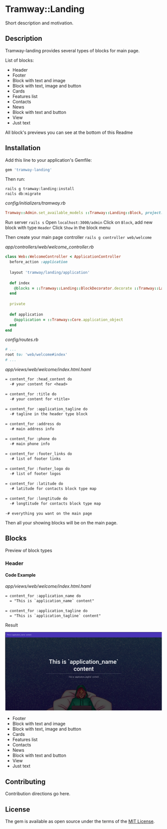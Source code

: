 # Tramway::Landing
Short description and motivation.

## Description

Tramway-landing provides several types of blocks for main page.

List of blocks:

* Header
* Footer
* Block with text and image
* Block with text, image and button
* Cards
* Features list
* Contacts
* News
* Block with text and button
* View
* Just text

All block's previews you can see at the bottom of this Readme

## Installation
Add this line to your application's Gemfile:

```ruby
gem 'tramway-landing'
```

Then run:

```shell
rails g tramway:landing:install
rails db:migrate
```

*config/initializers/tramway.rb*
```ruby
Tramway::Admin.set_available_models ::Tramway::Landing::Block, project: #{project_name_which_you_use_in_the_application}
```

Run server `rails s`
Open `localhost:3000/admin`
Click on `Block`, add new block with type `Header`
Click `Show` in the block menu

Then create your main page controller `rails g controller web/welcome`

*app/controllers/web/welcome_controller.rb*
```ruby
class Web::WelcomeController < ApplicationController
  before_action :application
  
  layout 'tramway/landing/application'

  def index
    @blocks = ::Tramway::Landing::BlockDecorator.decorate ::Tramway::Landing::Block.on_main_page
  end
  
  private
  
  def application
    @application = ::Tramway::Core.application_object
  end
end
```

*config/routes.rb*
```ruby
# ...
root to: 'web/welcome#index'
# ...
```

*app/views/web/welcome/index.html.haml*
```haml
= content_for :head_content do
  -# your content for <head>
  
= content_for :title do
  -# your content for <title>
  
= content_for :application_tagline do
  -# tagline in the header type block
  
= content_for :address do
  -# main address info

= content_for :phone do
  -# main phone info
  
= content_for :footer_links do
  -# list of footer links
  
= content_for :footer_logo do
  -# list of footer logos
  
= content_for :latitude do
  -# latitude for contacts block type map
  
= content_for :longtitude do
  -# longtitude for contacts block type map
  
-# everything you want on the main page
```

Then all your showing blocks will be on the main page.

## Blocks

Preview of block types

### Header

#### Code Example

*app/views/web/welcome/index.html.haml*

```haml
= content_for :application_name do
  = "This is `application_name` content"

= content_for :application_tagline do
  = "This is `application_tagline` content"
```

Result

![header-example](https://raw.githubusercontent.com/ulmic/tramway-dev/develop/tramway-landing/docs/header/example.png)

* Footer
* Block with text and image
* Block with text, image and button
* Cards
* Features list
* Contacts
* News
* Block with text and button
* View
* Just text

## Contributing
Contribution directions go here.

## License
The gem is available as open source under the terms of the [MIT License](http://opensource.org/licenses/MIT).
